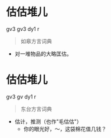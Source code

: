 # 估估堆儿
gv3 gv3 dy1 r
> 如皋方言词典
- 对一堆物品的大略匡估。

# 估估堆儿
gv3 gv dy1 r
> 东台方言词典
- 估计，推测（也作"毛估估"）
  - 你的眼光好，～，这袋棉花值几钱？
